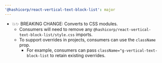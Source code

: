 ```yaml
---
'@hashicorp/react-vertical-text-block-list': major
---
```


- 💥✨ BREAKING CHANGE: Converts to CSS modules.
  - Consumers will need to remove any `@hashicorp/react-vertical-text-block-list/style.css` imports.
  - To support overrides in projects, consumers can use the `className` prop.
    - For example, consumers can pass `className="g-vertical-text-block-list` to retain existing overrides.
